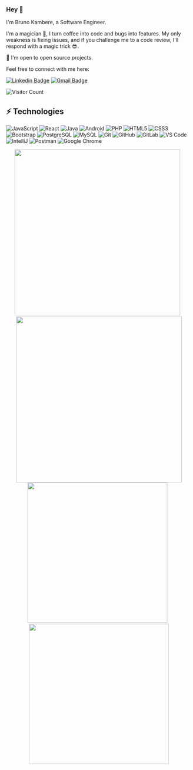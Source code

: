 ### Hey 👋

I'm Bruno Kambere, a Software Engineer.

I'm a magician 🤗, I turn coffee into code and bugs into features. 
My only weakness is fixing issues, and if you challenge me to a code review, I'll respond with a magic trick 😎.

🙌 I'm open to open source projects.

Feel free to connect with me here:

[![Linkedin Badge](https://img.shields.io/badge/-brunokambere-blue?style=flat-square&logo=Linkedin&logoColor=white&link=https://www.linkedin.com/in/bruno-kambere-399447138/)](https://www.linkedin.com/in/bruno-kambere-399447138/)
[![Gmail Badge](https://img.shields.io/badge/-brunokambere@gmail.com-c14438?style=flat-square&logo=Gmail&logoColor=white&link=mailto:brunokambere@gmail.com)](mailto:brunokambere@gmail.com)

![Visitor Count](https://profile-counter.glitch.me/{kambereBr}/count.svg)

## ⚡ Technologies

![JavaScript](https://img.shields.io/badge/-JavaScript-black?style=flat-square&logo=javascript)
![React](https://img.shields.io/badge/-React-black?style=flat-square&logo=react)
![Java](https://img.shields.io/badge/-java-E34A86?style=flat-square&logo=java)
![Android](https://img.shields.io/badge/Android-05150C?style=flat-square&logo=android)
![PHP](https://img.shields.io/badge/PHP-black?style=flat-square&logo=php)
![HTML5](https://img.shields.io/badge/-HTML5-E34F26?style=flat-square&logo=html5&logoColor=white)
![CSS3](https://img.shields.io/badge/-CSS3-1572B6?style=flat-square&logo=css3)
![Bootstrap](https://img.shields.io/badge/-Bootstrap-563D7C?style=flat-square&logo=bootstrap)
![PostgreSQL](https://img.shields.io/badge/-PostgreSQL-336791?style=flat-square&logo=postgresql)
![MySQL](https://img.shields.io/badge/-MySQL-black?style=flat-square&logo=mysql)
![Git](https://img.shields.io/badge/-Git-black?style=flat-square&logo=git)
![GitHub](https://img.shields.io/badge/-GitHub-181717?style=flat-square&logo=github)
![GitLab](https://img.shields.io/badge/-GitLab-FCA121?style=flat-square&logo=gitlab)
![VS Code](https://img.shields.io/badge/-VS%20Code-007ACC?style=flat-square&logo=visual-studio-code)
![IntelliJ](https://img.shields.io/badge/-IntelliJ%20IDEA-black?style=flat-square&logo=jetbrains)
![Postman](https://img.shields.io/badge/Postman-black?style=flat-square&logo=postman)
![Google Chrome](https://img.shields.io/badge/Chrome-black?style=flat-square&logo=google-chrome)


 <div align="center">
     <img width="450" src="https://github-readme-stats.vercel.app/api/top-langs/?username=kambereBr&theme=merko&show_icons=true&layout=compact&langs_count=8&card_width=350"/>           &nbsp;
     <img width="450" src="https://github-readme-stats.vercel.app/api?username=kambereBr&theme=merko&show_icons=true&layout=compact&date_format=M%20j%5B%2C%20Y%5D"/>
  <div>
 
  <div align="center">
    <img width="380" src="https://github-readme-stats.vercel.app/api/wakatime?username=kambereBr&theme=merko&show_icons=true"/> &nbsp;
    <img width="380" src="http://github-readme-streak-stats.herokuapp.com?user=kambereBr&theme=merko&date_format=M%20j%5B%2C%20Y%5D"/>
  <div>

